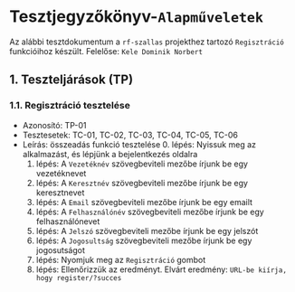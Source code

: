 # Tesztjegyzőkönyv-`Alapműveletek`

Az alábbi tesztdokumentum a `rf-szallas` projekthez tartozó `Regisztráció` funkcióihoz készült. Felelőse: `Kele Dominik Norbert`

## 1. Teszteljárások (TP)

### 1.1. Regisztráció tesztelése
- Azonosító: TP-01
- Tesztesetek: TC-01, TC-02, TC-03, TC-04, TC-05, TC-06
- Leírás: összeadás funkció tesztelése
    0. lépés: Nyissuk meg az alkalmazást, és lépjünk a bejelentkezés oldalra
    1. lépés: A `Vezetéknév` szövegbeviteli mezőbe írjunk be egy vezetéknevet
    2. lépés: A `Keresztnév` szövegbeviteli mezőbe írjunk be egy keresztnevet
    3. lépés: A `Email` szövegbeviteli mezőbe írjunk be egy emailt
    4. lépés: A `Felhasználónév` szövegbeviteli mezőbe írjunk be egy felhasználónevet
    5. lépés: A `Jelszó` szövegbeviteli mezőbe írjunk be egy jelszót
    6. lépés: A `Jogosultság` szövegbeviteli mezőbe írjunk be egy jogosutságot
    7. lépés: Nyomjuk meg az `Regisztráció` gombot
    4. lépés: Ellenőrizzük az eredményt. Elvárt eredmény: `URL-be kiírja, hogy register/?succes`
